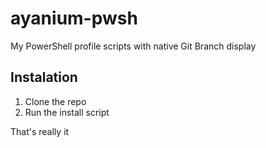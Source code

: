 # ayanium-pwsh

My PowerShell profile scripts with native Git Branch display

## Instalation

1. Clone the repo
1. Run the install script

That's really it
